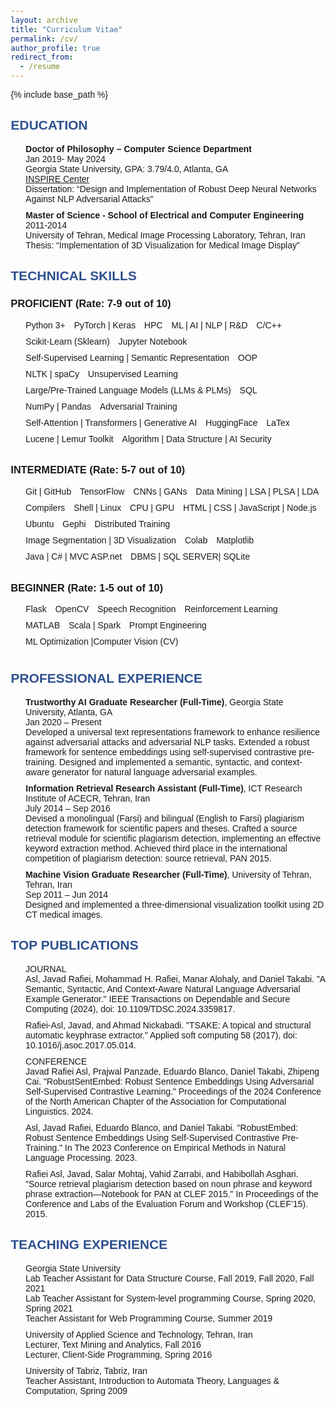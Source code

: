 ```yaml
---
layout: archive
title: "Curriculum Vitae"
permalink: /cv/
author_profile: true
redirect_from:
  - /resume
---
```


{% include base_path %}

<head>
    <meta charset="UTF-8">
    <meta name="viewport" content="width=device-width, initial-scale=1.0">
    <title>CV - Javad Rafiei Asl</title>
    <style>
        body { font-family: Arial, sans-serif; margin: 20px; }
        h2 { color: #2E5090; }
        ul { list-style-type: none; }
        li { margin-bottom: 10px; }
        .section { margin-bottom: 20px; }
        .skills li { display: inline-block; margin-right: 10px; }
        .rating { font-size: 0.8em; }
    </style>
</head>
<body>
    <div class="section">
        <h2>EDUCATION</h2>
        <ul>
            <li><strong>Doctor of Philosophy – Computer Science Department</strong><br>Jan 2019- May 2024<br>Georgia State University, GPA: 3.79/4.0, Atlanta, GA<br><a href="https://inspire.gsu.edu/">INSPIRE Center</a><br>Dissertation: “Design and Implementation of Robust Deep Neural Networks Against NLP Adversarial Attacks”</li>
            <li><strong>Master of Science - School of Electrical and Computer Engineering</strong><br>2011-2014<br>University of Tehran, Medical Image Processing Laboratory, Tehran, Iran<br>Thesis: “Implementation of 3D Visualization for Medical Image Display”</li>
        </ul>
    </div>
    <div class="section">
        <h2>TECHNICAL SKILLS</h2>
        <h3>PROFICIENT (Rate: 7-9 out of 10)</h3>
        <ul class="skills">
            <li>Python 3+</li>
            <li>PyTorch | Keras</li>
            <li>HPC</li>
            <li>ML | AI | NLP | R&D</li>
            <li>C/C++</li>
            <li>Scikit-Learn (Sklearn)</li>
            <li>Jupyter Notebook</li>
            <li>Self-Supervised Learning | Semantic Representation</li>
            <li>OOP</li>
            <li>NLTK | spaCy</li>
            <li>Unsupervised Learning</li>
            <li>Large/Pre-Trained Language Models (LLMs & PLMs)</li>
            <li>SQL</li>
            <li>NumPy | Pandas</li>
            <li>Adversarial Training</li>
            <li>Self-Attention | Transformers | Generative AI</li>
            <li>HuggingFace</li>
            <li>LaTex</li>
            <li>Lucene | Lemur Toolkit</li>
            <li>Algorithm | Data Structure | AI Security</li>
        </ul>
        <h3>INTERMEDIATE (Rate: 5-7 out of 10)</h3>
        <ul class="skills">
            <li>Git | GitHub</li>
            <li>TensorFlow</li>
            <li>CNNs | GANs</li>
            <li>Data Mining | LSA | PLSA | LDA</li>
            <li>Compilers</li>
            <li>Shell | Linux</li>
            <li>CPU | GPU</li>
            <li>HTML | CSS | JavaScript | Node.js</li>
            <li>Ubuntu</li>
            <li>Gephi</li>
            <li>Distributed Training</li>
            <li>Image Segmentation | 3D Visualization</li>
            <li>Colab</li>
            <li>Matplotlib</li>
            <li>Java | C# | MVC ASP.net</li>
            <li>DBMS | SQL SERVER| SQLite</li>
        </ul>
        <h3>BEGINNER (Rate: 1-5 out of 10)</h3>
        <ul class="skills">
            <li>Flask</li>
            <li>OpenCV</li>
            <li>Speech Recognition</li>
            <li>Reinforcement Learning</li>
            <li>MATLAB</li>
            <li>Scala | Spark</li>
            <li>Prompt Engineering</li>
            <li>ML Optimization |Computer Vision (CV)</li>
        </ul>
    </div>
    <div class="section">
        <h2>PROFESSIONAL EXPERIENCE</h2>
        <ul>
            <li><strong>Trustworthy AI Graduate Researcher (Full-Time)</strong>, Georgia State University, Atlanta, GA<br>Jan 2020 – Present<br>Developed a universal text representations framework to enhance resilience against adversarial attacks and adversarial NLP tasks. Extended a robust framework for sentence embeddings using self-supervised contrastive pre-training. Designed and implemented a semantic, syntactic, and context-aware generator for natural language adversarial examples.</li>
            <li><strong>Information Retrieval Research Assistant (Full-Time)</strong>, ICT Research Institute of ACECR, Tehran, Iran<br>July 2014 – Sep 2016<br>Devised a monolingual (Farsi) and bilingual (English to Farsi) plagiarism detection framework for scientific papers and theses. Crafted a source retrieval module for scientific plagiarism detection, implementing an effective keyword extraction method. Achieved third place in the international competition of plagiarism detection: source retrieval, PAN 2015.</li>
            <li><strong>Machine Vision Graduate Researcher (Full-Time)</strong>, University of Tehran, Tehran, Iran<br>Sep 2011 – Jun 2014<br>Designed and implemented a three-dimensional visualization toolkit using 2D CT medical images.</li>
        </ul>
    </div>
    <div class="section">
        <h2>TOP PUBLICATIONS</h2>
        <ul>
            <li>JOURNAL<br>Asl, Javad Rafiei, Mohammad H. Rafiei, Manar Alohaly, and Daniel Takabi. "A Semantic, Syntactic, And Context-Aware Natural Language Adversarial Example Generator." IEEE Transactions on Dependable and Secure Computing (2024), doi: 10.1109/TDSC.2024.3359817.</li>
            <li>Rafiei-Asl, Javad, and Ahmad Nickabadi. "TSAKE: A topical and structural automatic keyphrase extractor." Applied soft computing 58 (2017), doi: 10.1016/j.asoc.2017.05.014.</li>
            <li>CONFERENCE<br>Javad Rafiei Asl, Prajwal Panzade, Eduardo Blanco, Daniel Takabi, Zhipeng Cai. "RobustSentEmbed: Robust Sentence Embeddings Using Adversarial Self-Supervised Contrastive Learning." Proceedings of the 2024 Conference of the North American Chapter of the Association for Computational Linguistics. 2024.</li>
            <li>Asl, Javad Rafiei, Eduardo Blanco, and Daniel Takabi. "RobustEmbed: Robust Sentence Embeddings Using Self-Supervised Contrastive Pre-Training." In The 2023 Conference on Empirical Methods in Natural Language Processing. 2023.</li>
            <li>Rafiei Asl, Javad, Salar Mohtaj, Vahid Zarrabi, and Habibollah Asghari. "Source retrieval plagiarism detection based on noun phrase and keyword phrase extraction—Notebook for PAN at CLEF 2015." In Proceedings of the Conference and Labs of the Evaluation Forum and Workshop (CLEF’15). 2015.</li>
        </ul>
    </div>
    <div class="section">
        <h2>TEACHING EXPERIENCE</h2>
        <ul>
            <li>Georgia State University<br>Lab Teacher Assistant for Data Structure Course, Fall 2019, Fall 2020, Fall 2021<br>Lab Teacher Assistant for System-level programming Course, Spring 2020, Spring 2021<br>Teacher Assistant for Web Programming Course, Summer 2019</li>
            <li>University of Applied Science and Technology, Tehran, Iran<br>Lecturer, Text Mining and Analytics, Fall 2016<br>Lecturer, Client-Side Programming, Spring 2016</li>
            <li>University of Tabriz, Tabriz, Iran<br>Teacher Assistant, Introduction to Automata Theory, Languages & Computation, Spring 2009</li>
        </ul>
    </div>
</body>
